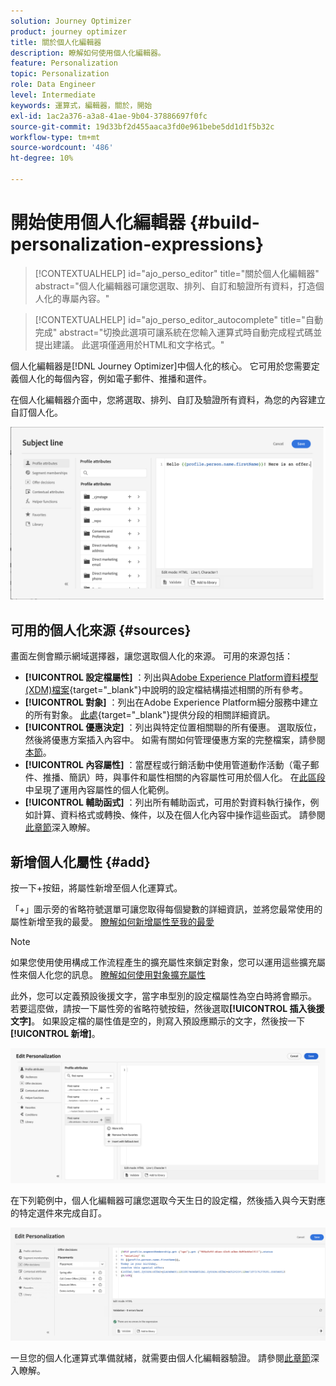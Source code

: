 ```yaml
---
solution: Journey Optimizer
product: journey optimizer
title: 關於個人化編輯器
description: 瞭解如何使用個人化編輯器。
feature: Personalization
topic: Personalization
role: Data Engineer
level: Intermediate
keywords: 運算式，編輯器，關於，開始
exl-id: 1ac2a376-a3a8-41ae-9b04-37886697f0fc
source-git-commit: 19d33bf2d455aaca3fd0e961bebe5dd1d1f5b32c
workflow-type: tm+mt
source-wordcount: '486'
ht-degree: 10%

---
```


# 開始使用個人化編輯器 {#build-personalization-expressions}

>[!CONTEXTUALHELP]
>id="ajo_perso_editor"
>title="關於個人化編輯器"
>abstract="個人化編輯器可讓您選取、排列、自訂和驗證所有資料，打造個人化的專屬內容。"

>[!CONTEXTUALHELP]
>id="ajo_perso_editor_autocomplete"
>title="自動完成"
>abstract="切換此選項可讓系統在您輸入運算式時自動完成程式碼並提出建議。 此選項僅適用於HTML和文字格式。"

個人化編輯器是[!DNL Journey Optimizer]中個人化的核心。 它可用於您需要定義個人化的每個內容，例如電子郵件、推播和選件。

在個人化編輯器介面中，您將選取、排列、自訂及驗證所有資料，為您的內容建立自訂個人化。

![](assets/perso_ee1.png)

## 可用的個人化來源 {#sources}

畫面左側會顯示網域選擇器，讓您選取個人化的來源。 可用的來源包括：

* **[!UICONTROL 設定檔屬性]** ：列出與[Adobe Experience Platform資料模型(XDM)檔案](https://experienceleague.adobe.com/docs/experience-platform/xdm/home.html?lang=zh-Hant){target="_blank"}中說明的設定檔結構描述相關的所有參考。
* **[!UICONTROL 對象]** ：列出在Adobe Experience Platform細分服務中建立的所有對象。 [此處](https://experienceleague.adobe.com/docs/experience-platform/segmentation/home.html?lang=zh-Hant){target="_blank"}提供分段的相關詳細資訊。
* **[!UICONTROL 優惠決定]** ：列出與特定位置相關聯的所有優惠。 選取版位，然後將優惠方案插入內容中。 如需有關如何管理優惠方案的完整檔案，請參閱[本節](../offers/get-started/starting-offer-decisioning.md)。
* **[!UICONTROL 內容屬性]** ：當歷程或行銷活動中使用管道動作活動（電子郵件、推播、簡訊）時，與事件和屬性相關的內容屬性可用於個人化。 在[此區段](personalization-use-case.md)中呈現了運用內容屬性的個人化範例。
* **[!UICONTROL 輔助函式]** ：列出所有輔助函式，可用於對資料執行操作，例如計算、資料格式或轉換、條件，以及在個人化內容中操作這些函式。 請參閱[此章節](functions/functions.md)深入瞭解。

## 新增個人化屬性 {#add}

按一下+按鈕，將屬性新增至個人化運算式。

「+」圖示旁的省略符號選單可讓您取得每個變數的詳細資訊，並將您最常使用的屬性新增至我的最愛。 [瞭解如何新增屬性至我的最愛](personalization-favorites.md)

>[!NOTE]
>
>如果您使用使用構成工作流程產生的擴充屬性來鎖定對象，您可以運用這些擴充屬性來個人化您的訊息。 [瞭解如何使用對象擴充屬性](../audience/about-audiences.md#enrichment)

此外，您可以定義預設後援文字，當字串型別的設定檔屬性為空白時將會顯示。 若要這麼做，請按一下屬性旁的省略符號按鈕，然後選取&#x200B;**[!UICONTROL 插入後援文字]**。 如果設定檔的屬性值是空的，則寫入預設應顯示的文字，然後按一下&#x200B;**[!UICONTROL 新增]**。

![](assets/attribute-details.png)

在下列範例中，個人化編輯器可讓您選取今天生日的設定檔，然後插入與今天對應的特定選件來完成自訂。

![](assets/perso_ee2.png)

一旦您的個人化運算式準備就緒，就需要由個人化編輯器驗證。 請參閱[此章節](personalization-validation.md)深入瞭解。
